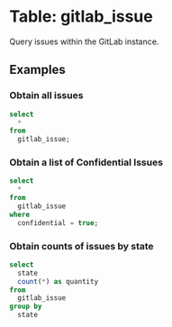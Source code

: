 # Table: gitlab_issue

Query issues within the GitLab instance.

## Examples

### Obtain all issues

```sql
select
  *
from
  gitlab_issue;
```

### Obtain a list of Confidential Issues

```sql
select
  *
from
  gitlab_issue
where 
  confidential = true;
```

### Obtain counts of issues by state

```sql
select
  state
  count(*) as quantity
from
  gitlab_issue
group by
  state
```